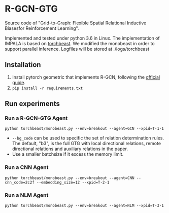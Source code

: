 # R-GCN-GTG
Source code of "Grid-to-Graph: Flexible Spatial Relational Inductive Biasesfor Reinforcement Learning".

Implemented and tested under python 3.6 in Linux.
The implementation of IMPALA is based on [torchbeast](https://github.com/facebookresearch/torchbeast).
We modified the monobeast in order to support parallel inference.
Logfiles will be stored at ./logs/torchbeast

## Installation
1. Install pytorch geometric that implements R-GCN, following the [official guide](https://pytorch-geometric.readthedocs.io/en/latest/notes/installation.html).
2. `pip install -r requirements.txt`

## Run experiments
### Run a R-GCN-GTG Agent
```
python torchbeast/monobeast.py --env=breakout --agent=GCN --xpid=T-1-1
```
* `--bg_code` can be used to specific the set of relation determination rules.
The default, "b3", is the full GTG with local directional relations, remote directional relations and auxiliary relations in the paper. 
* Use a smaller batchsize if it excess the memory limit.

### Run a CNN Agent
```
python torchbeast/monobeast.py --env=breakout --agent=CNN --cnn_code=2c2f --embedding_size=12 --xpid=T-2-1
```

### Run a NLM Agent
```
python torchbeast/monobeast.py --env=breakout --agent=NLM --xpid=T-3-1 
```
